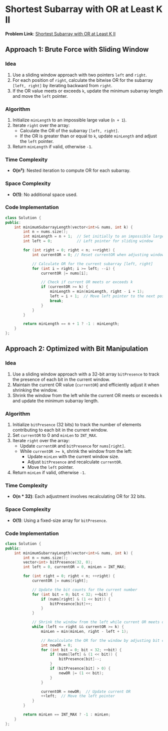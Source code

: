 # Shortest Subarray with OR at Least K II

**Problem Link**: [Shortest Subarray with OR at Least K II](https://leetcode.com/problems/shortest-subarray-with-or-at-least-k-ii/)

## Approach 1: Brute Force with Sliding Window

### Idea

1. Use a sliding window approach with two pointers `left` and `right`.
2. For each position of `right`, calculate the bitwise OR for the subarray `[left, right]` by iterating backward from `right`.
3. If the OR value meets or exceeds `k`, update the minimum subarray length and move the `left` pointer.

### Algorithm

1. Initialize `minLength` to an impossible large value (`n + 1`).
2. Iterate `right` over the array:
   - Calculate the OR of the subarray `[left, right]`.
   - If the OR is greater than or equal to `k`, update `minLength` and adjust the `left` pointer.
3. Return `minLength` if valid, otherwise `-1`.

### Time Complexity

- **O(n²)**: Nested iteration to compute OR for each subarray.

### Space Complexity

- **O(1)**: No additional space used.

### Code Implementation

```cpp
class Solution {
public:
    int minimumSubarrayLength(vector<int>& nums, int k) {
        int n = nums.size();
        int minLength = n + 1;  // Set initially to an impossible large value
        int left = 0;           // Left pointer for sliding window

        for (int right = 0; right < n; ++right) {
            int currentOR = 0; // Reset currentOR when adjusting window

            // Calculate OR for the current subarray [left, right]
            for (int i = right; i >= left; --i) {
                currentOR |= nums[i];

                // Check if current OR meets or exceeds k
                if (currentOR >= k) {
                    minLength = min(minLength, right - i + 1);
                    left = i + 1;  // Move left pointer to the next position
                    break;
                }
            }
        }

        return minLength == n + 1 ? -1 : minLength;
    }
};
```

## Approach 2: Optimized with Bit Manipulation

### Idea

1. Use a sliding window approach with a 32-bit array `bitPresence` to track the presence of each bit in the current window.
2. Maintain the current OR value (`currentOR`) and efficiently adjust it when shrinking the window.
3. Shrink the window from the left while the current OR meets or exceeds `k` and update the minimum subarray length.

### Algorithm

1. Initialize `bitPresence` (32 bits) to track the number of elements contributing to each bit in the current window.
2. Set `currentOR` to 0 and `minLen` to `INT_MAX`.
3. Iterate `right` over the array:
   - Update `currentOR` and `bitPresence` for `nums[right]`.
   - While `currentOR >= k`, shrink the window from the left:
     - Update `minLen` with the current window size.
     - Adjust `bitPresence` and recalculate `currentOR`.
     - Move the `left` pointer.
4. Return `minLen` if valid, otherwise `-1`.

### Time Complexity

- **O(n \* 32)**: Each adjustment involves recalculating OR for 32 bits.

### Space Complexity

- **O(1)**: Using a fixed-size array for `bitPresence`.

### Code Implementation

```cpp
class Solution {
public:
    int minimumSubarrayLength(vector<int>& nums, int k) {
        int n = nums.size();
        vector<int> bitPresence(32, 0);
        int left = 0, currentOR = 0, minLen = INT_MAX;

        for (int right = 0; right < n; ++right) {
            currentOR |= nums[right];

            // Update the bit counts for the current number
            for (int bit = 0; bit < 32; ++bit) {
                if (nums[right] & (1 << bit)) {
                    bitPresence[bit]++;
                }
            }

            // Shrink the window from the left while current OR meets or exceeds k
            while (left <= right && currentOR >= k) {
                minLen = min(minLen, right - left + 1);

                // Recalculate the OR for the window by adjusting bit counts
                int newOR = 0;
                for (int bit = 0; bit < 32; ++bit) {
                    if (nums[left] & (1 << bit)) {
                        bitPresence[bit]--;
                    }
                    if (bitPresence[bit] > 0) {
                        newOR |= (1 << bit);
                    }
                }

                currentOR = newOR;  // Update current OR
                ++left;  // Move the left pointer
            }
        }

        return minLen == INT_MAX ? -1 : minLen;
    }
};
```
